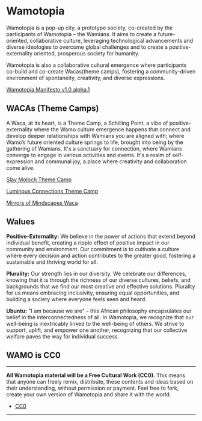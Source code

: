 # Wamotopia 

Wamotopia is a pop-up city, a prototype society, co-created by the participants of Wamotopia – the Wamians. It aims to create a future-oriented, collaborative culture, leveraging technological advancements and diverse ideologies to overcome global challenges and to create a positive-externality oriented, prosperous society for humanity.

Wamotopia is also a collaborative cultural emergence where participants co-build and co-create Wacas(theme camps), fostering a community-driven environment of spontaneity, creativity, and diverse expressions.


[Wamotopia Manifesto v1.0 alpha.1](wamotopia_v1.0.md)

## WACAs (Theme Camps)

A Waca, at its heart, is a Theme Camp, a Schilling Point, a vibe of positive-externality where the Wamo culture emergence happens that connect and develop deeper relationships with Wamians you are aligned with; where Wamo’s future oriented culture springs to life, brought into being by the gathering of Wamians. It's a sanctuary for connection, where Wamians converge to engage in various activities and events. It's a realm of self-expression and communal joy, a place where creativity and collaboration come alive.

[Slay Moloch Theme Camp](Wacas/slay_moloch_camp_v0.8.md)

[Luminous Connections Theme Camp](Wacas/luminous_connections_camp_v0.7.md)

[Mirrors of Mindscapes Waca](Wacas/Mirrors_of_Mindscapes_Waca.md)

## Walues
**Positive-Externality:** We believe in the power of actions that extend beyond individual benefit, creating a ripple effect of positive impact in our community and environment. Our commitment is to cultivate a culture where every decision and action contributes to the greater good, fostering a sustainable and thriving world for all.

**Plurality:** Our strength lies in our diversity. We celebrate our differences, knowing that it is through the richness of our diverse cultures, beliefs, and backgrounds that we find our most creative and effective solutions. Plurality for us means embracing inclusivity, ensuring equal opportunities, and building a society where everyone feels seen and heard.

**Ubuntu:** "I am because we are" – this African philosophy encapsulates our belief in the interconnectedness of all. In Wamotopia, we recognize that our well-being is inextricably linked to the well-being of others. We strive to support, uplift, and empower one another, recognizing that our collective welfare paves the way for individual success.


## WAMO is CC0

---

**All Wamotopia material will be a Free Cultural Work (CC0).** This means that anyone can freely remix, distribute, these contents and ideas based on their understanding, without permission or payment. Feel free to fork, create your own version of Wamotopia and share it with the world.

* [CC0](https://creativecommons.org/public-domain/cc0/)

---
